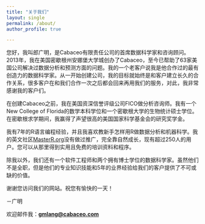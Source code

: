 ```yaml
---
title: "关于我们"
layout: single
permalink: /about/
author_profile: true

---
```


您好，我叫郎广明，是Cabaceo有限责任公司的首席数据科学家和咨询顾问。2013年，我在美国密歇根州安娜堡大学城创办了Cabaceo，至今已帮助了63家美国公司解决过数据分析和预测方面的问题。我的一个老客户说我是他合作过的最有创造力的数据科学家。从一开始创建公司，我的目标就始终是和客户建立长久的合作关系，很多客户在和我们合作一次之后都会回来再用我们的服务，对此，我非常感谢我的客户们。

在创建Cabaceo之前，我在美国资深信誉评级公司FICO做分析咨询师。我有一个New College of Florida的数学本科学位和一个密歇根大学的生物统计硕士学位。在密歇根求学期间，我赢得了声望很高的美国国家科学基金会的研究奖学金。

我有7年的R语言编程经验，并且我喜欢教新手怎样用R做数据分析和机器科学。我的英文社区[MasterR.org](http://masterr.org)没有做过推广，完全靠自然成长，现有超过250人的用户。您可以从那里得到实用且免费的培训资料和程序。

除我以外，我们还有一个软件工程师和两个拥有博士学位的数据科学家。虽然他们不是全职，但是他们的专业知识技能和5年的业界经验给我们的客户提供了不可或缺的价值。

谢谢您访问我们的网站。祝您有愉快的一天！

－广明

欢迎邮件我：**gmlang@cabaceo.com**


